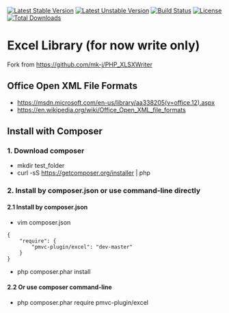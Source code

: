 [![Latest Stable Version](https://poser.pugx.org/pmvc-plugin/excel/v/stable)](https://packagist.org/packages/pmvc-plugin/excel) 
[![Latest Unstable Version](https://poser.pugx.org/pmvc-plugin/excel/v/unstable)](https://packagist.org/packages/pmvc-plugin/excel) 
[![Build Status](https://travis-ci.org/pmvc-plugin/excel.svg?branch=master)](https://travis-ci.org/pmvc-plugin/excel)
[![License](https://poser.pugx.org/pmvc-plugin/excel/license)](https://packagist.org/packages/pmvc-plugin/excel)
[![Total Downloads](https://poser.pugx.org/pmvc-plugin/excel/downloads)](https://packagist.org/packages/pmvc-plugin/excel) 

Excel Library (for now write only)
===============
Fork from https://github.com/mk-j/PHP_XLSXWriter

## Office Open XML File Formats
   * https://msdn.microsoft.com/en-us/library/aa338205(v=office.12).aspx
   * https://en.wikipedia.org/wiki/Office_Open_XML_file_formats



## Install with Composer
### 1. Download composer
   * mkdir test_folder
   * curl -sS https://getcomposer.org/installer | php

### 2. Install by composer.json or use command-line directly
#### 2.1 Install by composer.json
   * vim composer.json
```
{
    "require": {
        "pmvc-plugin/excel": "dev-master"
    }
}
```
   * php composer.phar install

#### 2.2 Or use composer command-line
   * php composer.phar require pmvc-plugin/excel


